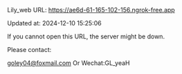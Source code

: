 Lily_web URL: https://ae6d-61-165-102-156.ngrok-free.app

Updated at: 2024-12-10 15:25:06

If you cannot open this URL, the server might be down.

Please contact: 

goley04@foxmail.com Or Wechat:GL_yeaH